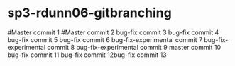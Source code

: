 # sp3-rdunn06-gitbranching
#Master commit 1
#Master commit 2
bug-fix commit 3
bug-fix commit 4
bug-fix commit 5
bug-fix commit 6
bug-fix-experimental commit 7
bug-fix-experimental commit 8
bug-fix-experimental commit 9
master commit 10
bug-fix commit 11
bug-fix commit 12bug-fix commit 13
